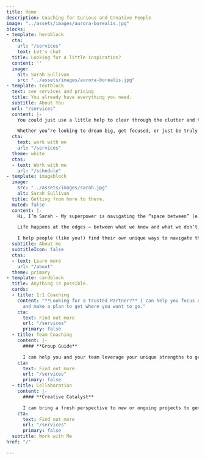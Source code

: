 ```yaml
---
title: Home
description: Coaching for Curious and Creative People
image: "../assets/images/aurora-borealis.jpg"
blocks:
- template: heroblock
  cta:
    url: "/services"
    text: Let's chat
  title: Looking for a little inspiration?
  content: ''
  image:
    alt: Sarah Sullivan
    src: "../assets/images/aurora-borealis.jpg"
- template: textblock
  text: see services and pricing
  title: You already have everything you need.
  subtitle: About You
  url: "/services"
  content: |-
    You could just use a little help to clear through the clutter and the noise so you can focus your energy on what matters most.

    Whether you’re looking to dream big, get focused, or just be truly seen and heard for a change, **I'd love to be part of your journey**.
  cta:
    text: work with me
    url: "/services"
  theme: white
  ctas:
  - text: Work with me
    url: "/schedule"
- template: imageblock
  image:
    src: "../assets/images/sarah.jpg"
    alt: Sarah Sullivan
  title: Getting from here to there.
  muted: false
  content: |-
    Hi, I’m Sarah - My superpower is navigating the “space between” (e.g. ideas, people, behaviors, stages) and making magic happen in the process.

    Life happens at the edges – between what we know and what we don’t, between where we are and where we want to be.

    I help people (like you!) find their own unique ways to navigate these spaces and get where they want to go in the process
  subtitle: About me
  subtitleIcon: false
  ctas:
  - text: Learn more
    url: "/about"
  theme: primary
- template: cardblock
  title: Anything is possible.
  cards:
  - title: 1:1 Coaching
    content: "**Looking for a trusted Partner?** I can help you focus on what matters
      and make a plan to get where you want to go."
    cta:
      text: Find out more
      url: "/services"
      primary: false
  - title: Team Coaching
    content: |-
      #### **Group Guide**

      I can help you and your team leverage your unique strengths to get results with less effort.
    cta:
      text: Find out more
      url: "/services"
      primary: false
  - title: Collaboration
    content: |-
      #### **Creative Catalyst**

      I can bring a fresh perspective to new or ongoing projects to generate ideas and insights.
    cta:
      text: Find out more
      url: "/services"
      primary: false
  subtitle: Work with Me
href: "/"

---
```

